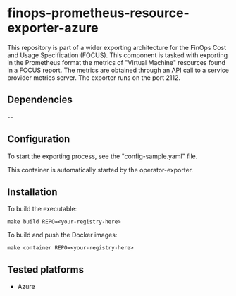 # finops-prometheus-resource-exporter-azure
This repository is part of a wider exporting architecture for the FinOps Cost and Usage Specification (FOCUS). This component is tasked with exporting in the Prometheus format the metrics of "Virtual Machine" resources found in a FOCUS report. The metrics are obtained through an API call to a service provider metrics server. The exporter runs on the port 2112. 

## Dependencies
--

## Configuration
To start the exporting process, see the "config-sample.yaml" file.

This container is automatically started by the operator-exporter.

## Installation
To build the executable: 
```
make build REPO=<your-registry-here>
```

To build and push the Docker images:
```
make container REPO=<your-registry-here>
```

## Tested platforms
 - Azure
